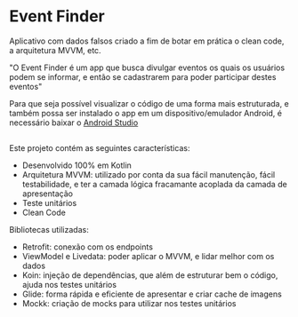 # Event Finder

Aplicativo com dados falsos criado a fim de botar em prática o clean code, a arquitetura MVVM, etc.

"O Event Finder é um app que busca divulgar eventos os quais os usuários podem se informar, e então se cadastrarem para poder participar destes eventos"

Para que seja possível visualizar o código de uma forma mais estruturada, e também possa ser instalado o app em um dispositivo/emulador Android, 
é necessário baixar o <a href="https://developer.android.com/studio">Android Studio</a>

##

Este projeto contém as seguintes características:
<ul>
  <li>Desenvolvido 100% em Kotlin</li>
  <li>Arquitetura MVVM: utilizado por conta da sua fácil manutenção, fácil testabilidade, e ter a camada lógica fracamante acoplada da camada de apresentação</li>
  <li>Teste unitários</li>
  <li>Clean Code</li>
</ul>

Bibliotecas utilizadas:
<ul>
  <li>Retrofit: conexão com os endpoints</li>
  <li>ViewModel e Livedata: poder aplicar o MVVM, e lidar melhor com os dados</li>
  <li>Koin: injeção de dependências, que além de estruturar bem o código, ajuda nos testes unitários</li>
  <li>Glide: forma rápida e eficiente de apresentar e criar cache de imagens</li>
  <li>Mockk: criação de mocks para utilizar nos testes unitários</li>
</ul>
